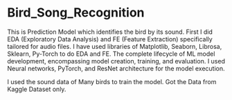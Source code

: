 # Bird_Song_Recognition

This is Prediction Model which identifies the bird by its sound.
First I did EDA (Exploratory Data Analysis) and FE (Feature Extraction) specifically tailored for audio files.
I have used libraries of Matplotlib, Seaborn, Librosa, Sklearn, Py-Torch to do EDA and FE. 
The complete lifecycle of ML model development, encompassing model creation, training, and evaluation. I used Neural networks, PyTorch, and ResNet architecture for the model execution.

I used the sound data of Many birds to train the model. Got the Data from Kaggle Dataset only. 
